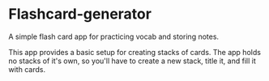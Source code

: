 # Flashcard-generator

A simple flash card app for practicing vocab and storing notes.


This app provides a basic setup for creating stacks of cards.
The app holds no stacks of it's own, so you'll have to create a new stack, title it, and fill it with cards.
